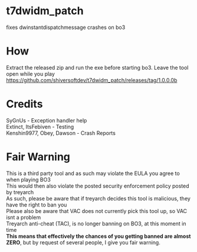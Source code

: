 # t7dwidm_patch
fixes dwinstantdispatchmessage crashes on bo3

# How
Extract the released zip and run the exe before starting bo3. Leave the tool open while you play\
https://github.com/shiversoftdev/t7dwidm_patch/releases/tag/1.0.0.0b

# Credits
SyGnUs - Exception handler help\
Extinct, ItsFebiven - Testing\
Kenshin9977, Obey, Dawson - Crash Reports
# Fair Warning
This is a third party tool and as such may violate the EULA you agree to when playing BO3\
This would then also violate the posted security enforcement policy posted by treyarch\
As such, please be aware that if treyarch decides this tool is malicious, they have the right to ban you\
Please also be aware that VAC does not currently pick this tool up, so VAC isnt a problem\
Treyarch anti-cheat (TAC), is no longer banning on BO3, at this moment in time\
**This means that effectively the chances of you getting banned are almost ZERO**, but by request of several people, I give you fair warning.
